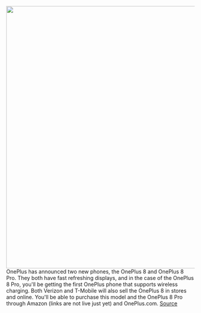 <img src='https://cdn.vox-cdn.com/thumbor/oZibhz6wavJYmjfwsfj0qRRj4pk=/0x0:2040x1360/1200x800/filters:focal(831x521:1157x847)/cdn.vox-cdn.com/uploads/chorus_image/image/66652099/vpavic_042007_3966_0025.0.jpg' width='700px' /><br/>
OnePlus has announced two new phones, the OnePlus 8 and OnePlus 8 Pro. They both have fast refreshing displays, and in the case of the OnePlus 8 Pro, you'll be getting the first OnePlus phone that supports wireless charging. Both Verizon and T-Mobile will also sell the OnePlus 8 in stores and online. You'll be able to purchase this model and the OnePlus 8 Pro through Amazon (links are not live just yet) and OnePlus.com.
<a href='https://www.theverge.com/2020/4/14/21219152/oneplus-8-pro-buy-order-how-to-price-release-date-carriers'> Source <a/>